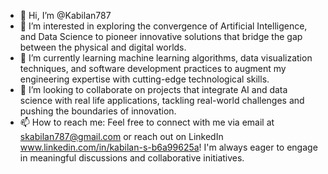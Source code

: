 - 👋 Hi, I’m @Kabilan787
- 👀 I’m interested in exploring the convergence of Artificial Intelligence, and Data Science to pioneer innovative solutions that bridge the gap between the physical and digital worlds.
- 🌱 I’m currently learning machine learning algorithms, data visualization techniques, and software development practices to augment my engineering expertise with cutting-edge technological skills.
- 💞️ I’m looking to collaborate on projects that integrate AI and data science with real life applications, tackling real-world challenges and pushing the boundaries of innovation.
- 📫 How to reach me: Feel free to connect with me via email at skabilan787@gmail.com or reach out on LinkedIn www.linkedin.com/in/kabilan-s-b6a99625a! I'm always eager to engage in meaningful discussions and collaborative initiatives.



